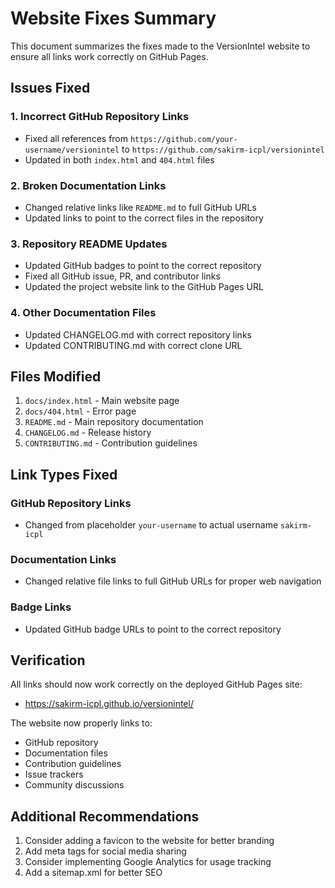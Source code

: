 # Website Fixes Summary

This document summarizes the fixes made to the VersionIntel website to ensure all links work correctly on GitHub Pages.

## Issues Fixed

### 1. Incorrect GitHub Repository Links
- Fixed all references from `https://github.com/your-username/versionintel` to `https://github.com/sakirm-icpl/versionintel`
- Updated in both `index.html` and `404.html` files

### 2. Broken Documentation Links
- Changed relative links like `README.md` to full GitHub URLs
- Updated links to point to the correct files in the repository

### 3. Repository README Updates
- Updated GitHub badges to point to the correct repository
- Fixed all GitHub issue, PR, and contributor links
- Updated the project website link to the GitHub Pages URL

### 4. Other Documentation Files
- Updated CHANGELOG.md with correct repository links
- Updated CONTRIBUTING.md with correct clone URL

## Files Modified

1. `docs/index.html` - Main website page
2. `docs/404.html` - Error page
3. `README.md` - Main repository documentation
4. `CHANGELOG.md` - Release history
5. `CONTRIBUTING.md` - Contribution guidelines

## Link Types Fixed

### GitHub Repository Links
- Changed from placeholder `your-username` to actual username `sakirm-icpl`

### Documentation Links
- Changed relative file links to full GitHub URLs for proper web navigation

### Badge Links
- Updated GitHub badge URLs to point to the correct repository

## Verification

All links should now work correctly on the deployed GitHub Pages site:
- https://sakirm-icpl.github.io/versionintel/

The website now properly links to:
- GitHub repository
- Documentation files
- Contribution guidelines
- Issue trackers
- Community discussions

## Additional Recommendations

1. Consider adding a favicon to the website for better branding
2. Add meta tags for social media sharing
3. Consider implementing Google Analytics for usage tracking
4. Add a sitemap.xml for better SEO